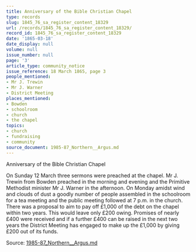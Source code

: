 ```yaml
---
title: Anniversary of the Bible Christian Chapel
type: records
slug: 1845_76_sa_register_content_18329
url: /records/1845_76_sa_register_content_18329/
record_id: 1845_76_sa_register_content_18329
date: '1865-03-18'
date_display: null
volume: null
issue_number: null
page: '3'
article_type: community_notice
issue_reference: 18 March 1865, page 3
people_mentioned:
- Mr J. Trewin
- Mr J. Warner
- District Meeting
places_mentioned:
- Bowden
- schoolroom
- church
- the chapel
topics:
- church
- fundraising
- community
source_document: 1985-87_Northern__Argus.md
---
```


Anniversary of the Bible Christian Chapel

On Sunday 12 March three sermons were preached at the chapel.  Mr J. Trewin from Bowden preached in the morning and evening and the Primitive Methodist minister Mr J. Warner in the afternoon.  On Monday amidst wind and clouds of dust a goodly number of people assembled in the schoolroom for a tea meeting and the public meeting followed at 7 p.m. in the church.  There was a proposal to aim to pay off £1,000 of the debt on the chapel within two years.  This would leave only £200 owing.  Promises of nearly £400 were received and if a further £400 can be raised in the next two years the District Meeting has engaged to make up the £1,000 by giving £200 out of its funds.

Source: [1985-87_Northern__Argus.md](/downloads/markdown/1985-87_Northern__Argus.md)
